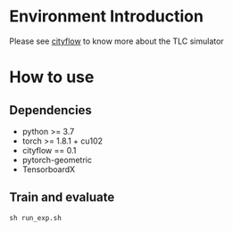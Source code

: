# Environment Introduction
Please see [cityflow](https://github.com/cityflow-project/CityFlow) to know more about the TLC simulator
# How to use
## Dependencies
- python >= 3.7
- torch >= 1.8.1 + cu102
- cityflow == 0.1
- pytorch-geometric
- TensorboardX
## Train and evaluate
```
sh run_exp.sh
```
